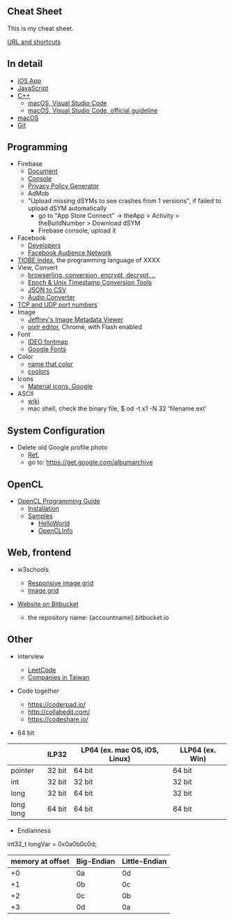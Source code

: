 ## Cheat Sheet

This is my cheat sheet.

[URL and shortcuts](shortcut.md)

## In detail

* [iOS App](iosapp.md)
* [JavaScript](javascript.md)
* [C++](https://github.com/mosastudio/cppexample)
  * [macOS, Visual Studio Code](https://www.youtube.com/watch?v=zIIYN_PyUAM)
  * [macOS, Visual Studio Code, official guideline](https://code.visualstudio.com/docs/languages/cpp)
* [macOS](macos.md)
* [Git](git.md)

## Programming

* Firebase
  * [Document](https://firebase.google.com/products/)
  * [Console](https://console.firebase.google.com/)
  * [Privacy Policy Generator](https://app-privacy-policy-generator.firebaseapp.com/)
  * AdMob
  * "Upload missing dSYMs to see crashes from 1 versions", if failed to upload dSYM automatically
    * go to "App Store Connect" -> theApp > Activity > theBuildNumber > Download dSYM
    * Firebase console, upload it
* Facebook
  * [Developers](https://developers.facebook.com/)
  * [Facebook Audience Network](https://developers.facebook.com/docs/audience-network/)
* [TIOBE Index](https://www.tiobe.com/tiobe-index/), the programming language of XXXX
* View, Convert
  * [browserling, conversion, encrypt, decrypt, ..](https://www.browserling.com/tools/)
  * [Epoch & Unix Timestamp Conversion Tools](https://www.epochconverter.com/)
  * [JSON to CSV](https://json-csv.com/)
  * [Audio Converter](https://online-audio-converter.com/tw/)
* [TCP and UDP port numbers](https://en.wikipedia.org/wiki/List_of_TCP_and_UDP_port_numbers)
* Image
  * [Jeffrey's Image Metadata Viewer](http://exif.regex.info/exif.cgi)
  * [pixlr editor](https://pixlr.com/editor/), Chrome, with Flash enabled
* Font
  * [IDEO fontmap](http://fontmap.ideo.com)
  * [Google Fonts](https://fonts.google.com)
* Color
  * [name that color](http://chir.ag/projects/name-that-color/)
  * [coolors](https://coolors.co/)
* Icons
  * [Material icons, Google](https://material.io/tools/icons/)
* ASCII
  * [wiki](https://en.wikipedia.org/wiki/ASCII)
  * mac shell, check the binary file, $ od -t x1 -N 32 'filename.ext'

## System Configuration

* Delete old Google profile photo
  * [Ref.](https://support.google.com/photos/thread/143925?hl=en)
  * go to: https://get.google.com/albumarchive

## OpenCL

* [OpenCL Programming Guide](https://www.amazon.com/OpenCL-Programming-Guide-Aaftab-Munshi/dp/0321749642)
  * [Installation](https://code.google.com/archive/p/opencl-book-samples/wikis/Installation.wiki)
  * [Samples](https://github.com/bgaster/opencl-book-samples)
    * [HelloWorld](https://github.com/bgaster/opencl-book-samples/tree/master/src/Chapter_2/HelloWorld)
    * [OpenCLInfo](https://github.com/bgaster/opencl-book-samples/tree/master/src/Chapter_3/OpenCLInfo)

## Web, frontend

* w3schools
  * [Responsive image grid](https://www.w3schools.com/howto/howto_css_image_grid_responsive.asp)
  * [Image grid](https://www.w3schools.com/howto/howto_js_image_grid.asp)

* [Website on Bitbucket](https://confluence.atlassian.com/bitbucket/publishing-a-website-on-bitbucket-cloud-221449776.html)
  * the repository name: {accountname}.bitbucket.io

## Other

* interview
  * [LeetCode](http://leetcode.com/)
  * [Companies in Taiwan](https://www.twincn.com/)

* Code together
  * https://coderpad.io/
  * http://collabedit.com/
  * https://codeshare.io/

* 64 bit

| |ILP32|LP64 (ex. mac OS, iOS, Linux)|LLP64 (ex. Win)|
|-|-|-|-|
|pointer|32 bit|64 bit|64 bit|
|int|32 bit|32 bit|32 bit|
|long|32 bit|64 bit|32 bit|
|long long|64 bit|64 bit|64 bit|

* Endianness

int32_t	longVar	= 0x0a0b0c0d;

| memory at offset | Big-Endian | Little-Endian |
|-|-|-|
| +0 | 0a | 0d |
| +1 | 0b | 0c |
| +2 | 0c | 0b |
| +3 | 0d | 0a |
